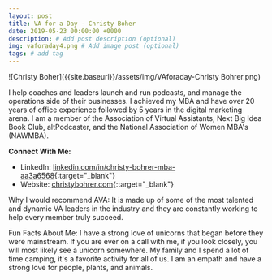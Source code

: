```yaml
---
layout: post
title: VA for a Day - Christy Boher
date: 2019-05-23 00:00:00 +0000
description: # Add post description (optional)
img: vaforaday4.png # Add image post (optional)
tags: # add tag
---
```


![Christy Boher]({{site.baseurl}}/assets/img/VAforaday-Christy Bohrer.png)

I help coaches and leaders launch and run podcasts, and manage the operations side of their businesses.  I achieved my MBA and have over 20 years of office experience followed by 5 years in the digital marketing arena.   I am a member of the Association of Virtual Assistants, Next Big Idea Book Club, altPodcaster, and the National Association of Women MBA's (NAWMBA).

__Connect With Me:__
* LinkedIn: [linkedin.com/in/christy-bohrer-mba-aa3a6568](https://www.linkedin.com/in/christy-bohrer-mba-aa3a6568/){:target="_blank"}
* Website: [christybohrer.com](https://christybohrer.com/){:target="_blank"}

Why I would recommend AVA: It is made up of some of the most talented and dynamic VA leaders in the industry and they are constantly working to help every member truly succeed.

Fun Facts About Me: I have a strong love of unicorns that began before they were mainstream. If you are ever on a call with me, if you look closely, you will most likely see a unicorn somewhere.
My family and I spend a lot of time camping, it's a favorite activity for all of us.
I am an empath and have a strong love for people, plants, and animals.
